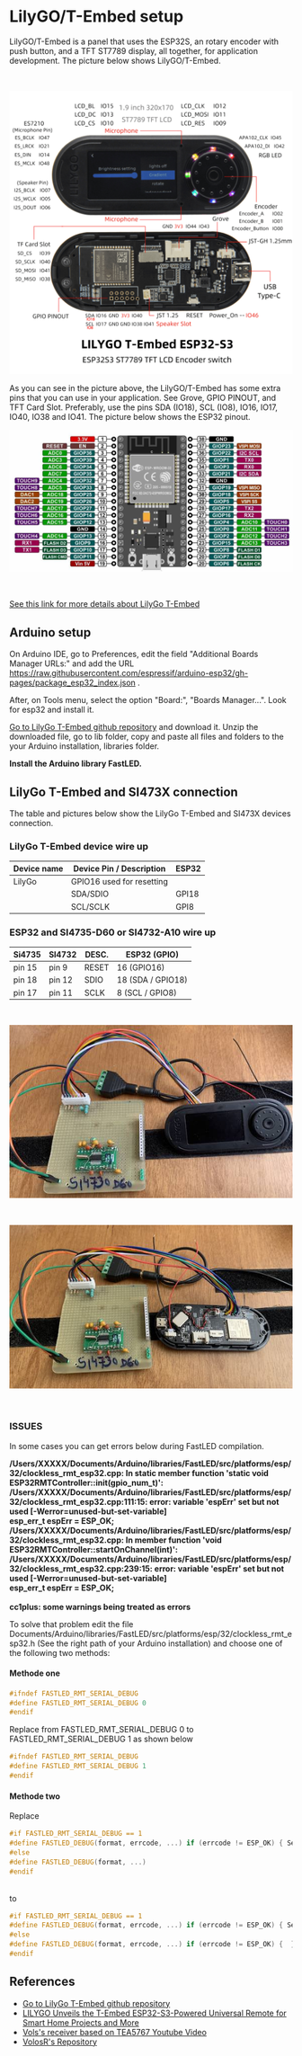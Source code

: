 # LilyGO/T-Embed setup

LilyGO/T-Embed  is a panel that uses the ESP32S, an rotary encoder with push button, and a TFT ST7789 display, all together,  for application development. The picture below shows LilyGO/T-Embed.

<BR> 

![LilyGo T-Embed](./images/t_embed.png)


As you can see in the picture above, the LilyGO/T-Embed has some extra pins that you can use in your application. See Grove, GPIO PINOUT, and TFT Card Slot.  Preferably, use the pins SDA (IO18), SCL (IO8), IO16, IO17, IO40, IO38 and IO41.  The picture below shows the ESP32 pinout.    


![ESP32 S](./images/ESP32_S.jpg)

<BR>


[See this link for more details about LilyGo T-Embed](https://github.com/Xinyuan-LilyGO/T-Embed)


## Arduino setup

On Arduino IDE, go to Preferences, edit the field "Additional Boards Manager URLs:" and add the URL 
https://raw.githubusercontent.com/espressif/arduino-esp32/gh-pages/package_esp32_index.json . 

After, on Tools menu, select the option "Board:", "Boards Manager...". 
Look for esp32 and install it.


[Go to LilyGo T-Embed github repository](https://github.com/Xinyuan-LilyGO/T-Embed) and download it. 
Unzip the downloaded file, go to lib folder, copy and paste all files and folders to the your Arduino installation, libraries folder. 
<BR>

__Install the Arduino library FastLED.__



## LilyGo T-Embed and SI473X connection

The table and pictures below show the LilyGo T-Embed and SI473X devices connection. 


### LilyGo T-Embed device wire up

  | Device name      | Device Pin / Description  |  ESP32        |
  | ---------------- | --------------------------| ------------  |
  |    LilyGo        | GPIO16 used for resetting |               |
  |                  | SDA/SDIO                  |  GPI18        |
  |                  | SCL/SCLK                  |  GPI8         |
  

### ESP32 and SI4735-D60 or SI4732-A10 wire up


  | Si4735  | SI4732   | DESC.  | ESP32    (GPIO)    |
  |---------| -------- |--------|--------------------|
  | pin 15  |  pin 9   | RESET  | 16 (GPIO16)        |
  | pin 18  |  pin 12  | SDIO   | 18 (SDA / GPIO18)  |
  | pin 17  |  pin 11  | SCLK   |  8 (SCL / GPIO8)   |


<BR>


![LilyGo and Si473X connection 01](./images/lily01.jpg)


<BR>

![LilyGo and Si473X connection 01](./images/lily02.jpg)

<BR>


### ISSUES


In some cases you can get errors below during FastLED compilation. 


<B>
/Users/XXXXX/Documents/Arduino/libraries/FastLED/src/platforms/esp/32/clockless_rmt_esp32.cpp: In static member function 'static void ESP32RMTController::init(gpio_num_t)':
<BR>
/Users/XXXXX/Documents/Arduino/libraries/FastLED/src/platforms/esp/32/clockless_rmt_esp32.cpp:111:15: error: variable 'espErr' set but not used [-Werror=unused-but-set-variable]
<BR>
esp_err_t espErr = ESP_OK;
<BR>
/Users/XXXXX/Documents/Arduino/libraries/FastLED/src/platforms/esp/32/clockless_rmt_esp32.cpp: In member function 'void ESP32RMTController::startOnChannel(int)':
<BR>
/Users/XXXXX/Documents/Arduino/libraries/FastLED/src/platforms/esp/32/clockless_rmt_esp32.cpp:239:15: error: variable 'espErr' set but not used [-Werror=unused-but-set-variable]
<BR>
esp_err_t espErr = ESP_OK;
<BR>
<BR>
cc1plus: some warnings being treated as errors

</B>

<BR>

To solve that problem edit the file Documents/Arduino/libraries/FastLED/src/platforms/esp/32/clockless_rmt_esp32.h (See the right path of your Arduino installation) and choose one of the following two methods:


#### Methode one

```c++
#ifndef FASTLED_RMT_SERIAL_DEBUG
#define FASTLED_RMT_SERIAL_DEBUG 0
#endif
```

Replace from FASTLED_RMT_SERIAL_DEBUG 0 to  FASTLED_RMT_SERIAL_DEBUG 1 as shown below

```c++
#ifndef FASTLED_RMT_SERIAL_DEBUG
#define FASTLED_RMT_SERIAL_DEBUG 1
#endif
```

#### Methode two

Replace 
<BR>

```c++
#if FASTLED_RMT_SERIAL_DEBUG == 1
#define FASTLED_DEBUG(format, errcode, ...) if (errcode != ESP_OK) { Serial.printf(PSTR("FASTLED: " format "\n"), errcode, ##__VA_ARGS__); }
#else
#define FASTLED_DEBUG(format, ...)
#endif
```

<BR>
to
<BR>

```c++
#if FASTLED_RMT_SERIAL_DEBUG == 1
#define FASTLED_DEBUG(format, errcode, ...) if (errcode != ESP_OK) { Serial.printf(PSTR("FASTLED: " format "\n"), errcode, ##__VA_ARGS__); }
#else
#define FASTLED_DEBUG(format, errcode, ...) if (errcode != ESP_OK) {  }
#endif
```





## References 

* [Go to LilyGo T-Embed github repository](https://github.com/Xinyuan-LilyGO/T-Embed)
* [LILYGO Unveils the T-Embed ESP32-S3-Powered Universal Remote for Smart Home Projects and More](https://www.hackster.io/news/lilygo-unveils-the-t-embed-esp32-s3-powered-universal-remote-for-smart-home-projects-and-more-cad2e701d640)
* [Vols's receiver based on TEA5767 Youtube Video](https://youtu.be/bg2Ysrh85Ek)
* [VolosR's Repository](https://github.com/VolosR/TEmbedFMRadio)






